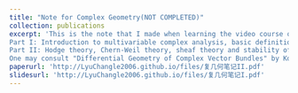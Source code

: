 ```yaml
---
title: "Note for Complex Geometry(NOT COMPLETED)"
collection: publications
excerpt: 'This is the note that I made when learning the video course of complex geometry taught by [Prof. Zhang Xi](https://dsxt.ustc.edu.cn/zj_ywjs.asp?zzid=3631) in 2020SP semester. The video can be found [here](https://tysunseven.github.io/video/Complex%20Geometry%202020S.html). The note is divided into two parts.   
Part I: Introduction to multivariable complex analysis, basic definition of complex manifold and Kahler manifold, connection and curvature, differential operator on complex manifold.   
Part II: Hodge theory, Chern-Weil theory, sheaf theory and stability of vector bundle, line bundle and vanishing theorem, Hermitian-Einstein bundle, Donaldson-Uhlenbeck-Yau theorem and  Calabi-Yau theorem.   
One may consult "Differential Geometry of Complex Vector Bundles" by Kobayashi for Chapter 1 to 7 of this course. '
paperurl: 'http://LyuChangle2006.github.io/files/复几何笔记II.pdf'
slidesurl: 'http://LyuChangle2006.github.io/files/复几何笔记I.pdf'
---
```


